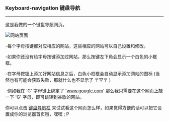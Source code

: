 ### Keyboard-navigation 键盘导航

---
这是我做的一个键盘导航网页。

![网站页面](https://user-images.githubusercontent.com/49096708/61264845-85b06480-a7c0-11e9-80b5-7c294c77b58b.png)

-每个字母按键都对应相应的网站，这些相应的网站可以自己设置和修改。

-如果你还没有给字母按键添加过网站，那么按键左下角会显示一个白色的小框框。

-在字母按钮上添加好网站信息之后，白色小框框会自动显示添加网站的图标 (当然也有可能会获取失败，那就什么也不显示了 〒▽〒 )

-例如我在 'G' 字母键上绑定了 'www.google.com' 那么我只需要在这个网页上敲一下 'G' 字母，即可跳转到谷歌的网站。

你可以点击 [键盘导航栏](https://ryan-lu.github.io/Keyboard-navigation/index.html) 来试试看这个网页怎么样，如果觉得方便的话可以把它设置成你的浏览器首页哦，嘿嘿 ; P

